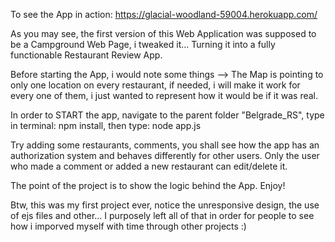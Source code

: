 To see the App in action: https://glacial-woodland-59004.herokuapp.com/

As you may see, the first version of this Web Application was supposed to be a Campground Web Page, i tweaked it... 
Turning it into a fully functionable Restaurant Review App. 

Before starting the App, i would note some things --> The Map is pointing to only one location on every restaurant, if needed, i will make it work for every one of them, i just wanted to represent how it would be if it was real.

In order to START the app, navigate to the parent folder "Belgrade_RS", type in terminal: npm install, then type:  node app.js

Try adding some restaurants, comments, you shall see how the app has an authorization system and behaves differently for other users. Only the user who made a comment or added a new restaurant can edit/delete it.

The point of the project is to show the logic behind the App.
Enjoy!

Btw, this was my first project ever, notice the unresponsive design, the use of ejs files and other... I purposely left all of that in order for people to see how i imporved myself with time through other projects :)
